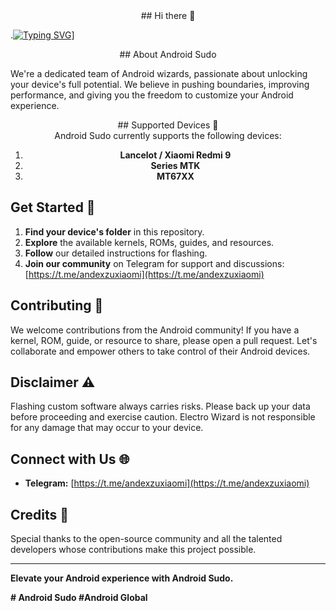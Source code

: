 <div id="header" align="center"> ## Hi there 👋 </div>

.[![Typing SVG](https://readme-typing-svg.herokuapp.com?color=%2336BCF7&lines=Computer+science+student)](https://git.io/typing-svg)]

<div id="header" align="center"> ## About Android Sudo </div>

We're a dedicated team of Android wizards, passionate about unlocking your device's full potential. We believe in pushing boundaries, improving performance, and giving you the freedom to customize your Android experience.

<div id="header" align="center"> ## Supported Devices 📱 </div>

<div id="header" align="center"> Android Sudo currently supports the following devices:

1. **Lancelot / Xiaomi Redmi 9**
2. **Series MTK**
3. **MT67XX**
</div>

## Get Started 🚀

1. **Find your device's folder** in this repository.
2. **Explore** the available kernels, ROMs, guides, and resources.
3. **Follow** our detailed instructions for flashing.
4. **Join our community** on Telegram for support and discussions: [https://t.me/andexzuxiaomi](https://t.me/andexzuxiaomi)

## Contributing 🤝

We welcome contributions from the Android community! If you have a kernel, ROM, guide, or resource to share, please open a pull request. Let's collaborate and empower others to take control of their Android devices.

## Disclaimer ⚠️

Flashing custom software always carries risks. Please back up your data before proceeding and exercise caution. Electro Wizard is not responsible for any damage that may occur to your device.

## Connect with Us 🌐

* **Telegram:** [https://t.me/andexzuxiaomi](https://t.me/andexzuxiaomi) 

## Credits 🙏

Special thanks to the open-source community and all the talented developers whose contributions make this project possible.

---

**Elevate your Android experience with Android Sudo.**

**# Android Sudo #Android Global** 


<!--
**android-sudo/android-sudo** is a ✨ _special_ ✨ repository because its `README.md` (this file) appears on your GitHub profile.

Here are some ideas to get you started:

- 🔭 I’m currently working on ...
- 🌱 I’m currently learning ...
- 👯 I’m looking to collaborate on ...
- 🤔 I’m looking for help with ...
- 💬 Ask me about ...
- 📫 How to reach me: ...
- 😄 Pronouns: ...
- ⚡ Fun fact: ...
-->
